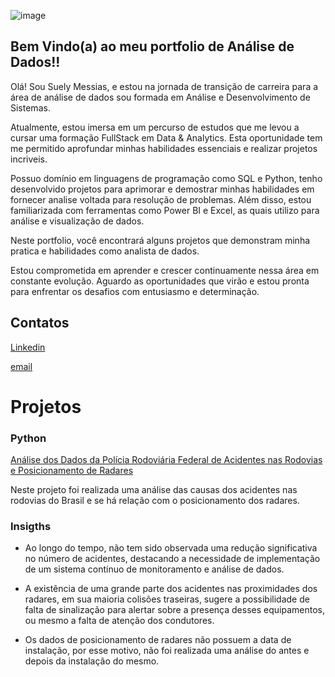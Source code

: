 ![image](https://github.com/Suelymessias/Portfolio/assets/106834424/e89f3be8-168c-4143-85d9-9d7420dac740)


## Bem Vindo(a) ao meu portfolio de Análise de Dados!!


Olá! Sou Suely Messias, e estou na jornada de transição de carreira para a área de análise de dados sou formada em Análise e Desenvolvimento de Sistemas.

Atualmente, estou imersa em um percurso de estudos que me levou a cursar uma formação FullStack em Data & Analytics. Esta oportunidade tem me permitido aprofundar minhas habilidades essenciais e realizar projetos incriveis.

Possuo domínio em linguagens de programação como SQL e Python, tenho desenvolvido projetos para aprimorar e demostrar minhas habilidades em fornecer analise voltada para resolução de problemas. Além disso, estou familiarizada com ferramentas como Power BI e Excel, as quais utilizo para análise e visualização de dados.

Neste portfolio, você encontrará alguns projetos que demonstram minha pratica e habilidades como analista de dados.

Estou comprometida em aprender e crescer continuamente nessa área em constante evolução. Aguardo as oportunidades que virão e estou pronta para enfrentar os desafios com entusiasmo e determinação.

## Contatos
[Linkedin](www.linkedin.com/in/suely-c-messias-analytics)

[email](suelymesssias@gmail.com)

# Projetos

### Python

[Análise dos Dados da Polícia Rodoviária Federal de Acidentes nas Rodovias e Posicionamento de Radares](https://github.com/Suelymessias/Projeto_Analise_PRF)

Neste projeto foi realizada uma análise das causas dos acidentes nas rodovias do Brasil e se há relação com o posicionamento dos radares.

### Insigths

- Ao longo do tempo, não tem sido observada uma redução significativa no número de acidentes, destacando a necessidade de implementação de um sistema contínuo de monitoramento e análise de dados.

- A existência de uma grande parte dos acidentes nas proximidades dos radares, em sua maioria colisões traseiras, sugere a possibilidade de falta de sinalização para alertar sobre a presença desses equipamentos, ou mesmo a falta de atenção dos condutores.

- Os dados de posicionamento de radares não possuem a data de instalação, por esse motivo, não foi realizada uma análise do antes e depois da instalação do mesmo.





